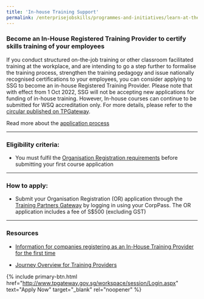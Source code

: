 ```yaml
---
title: 'In-house Training Support'
permalink: /enterprisejobskills/programmes-and-initiatives/learn-at-the-workplace/in-house-training-support/
---
```


### Become an In-House Registered Training Provider to certify skills training of your employees

If you conduct structured on-the-job training or other classroom facilitated training at the workplace, and are intending to go a step further to formalise the training process, strengthen the training pedagogy and issue nationally recognised certifications to your employees, you can consider applying to SSG to become an in-house Registered Training Provider. Please note that with effect from 1 Oct 2022, SSG will not be accepting new applications for funding of in-house training. However, In-house courses can continue to be submitted for WSQ accreditation only. For more details, please refer to the <a href="https://www.tpgateway.gov.sg/resources/announcements-and-circulars/ssg-circular-ppd-2022-10-winding-down-of-funding-for-in-house-training" target="_blank" rel="noopener">circular published on TPGateway</a>.

Read more about the <a href="https://www.tpgateway.gov.sg/get-started/journey-overview-of-a-training-provider" target="_blank" rel="noopener">application process</a>

---

### Eligibility criteria:

- You must fulfil the <a href="https://www.tpgateway.gov.sg/plan-courses/organisation-registration-for-first-time-training-provider/apply-for-organisation-registration" target="_blank" rel="noopener">Organisation Registration requirements</a> before submitting your first course application

---

### How to apply:

- Submit your Organisation Registration (OR) application through the <a href="https://www.tpgateway.gov.sg/" target="_blank" rel="noopener">Training Partners Gateway</a> by logging in using your CorpPass. The OR application includes a fee of S$500 (excluding GST)

---

### Resources

- <a href="https://www.tpgateway.gov.sg/plan-courses/organisation-registration-for-first-time-training-provider/apply-for-organisation-registration" target="_blank" rel="noopener">Information for companies registering as an In-House Training Provider for the first time</a>

- <a href="https://www.tpgateway.gov.sg/get-started/journey-overview-of-a-training-provider" target="_blank" rel="noopener">Journey Overview for Training Providers</a>

{% include primary-btn.html href="http://www.tpgateway.gov.sg/workspace/session/Login.aspx" text="Apply Now" target="_blank" rel="noopener" %}

<script src="/jquery/jquery.min.js"></script>
<script src="/jquery/resize-tables.js"></script>
